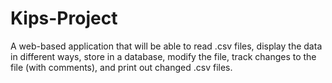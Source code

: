 # Kips-Project
A web-based application that will be able to read .csv files, display the data in different ways, store in a database, modify the file, track changes to the file (with comments), and print out changed .csv files.
